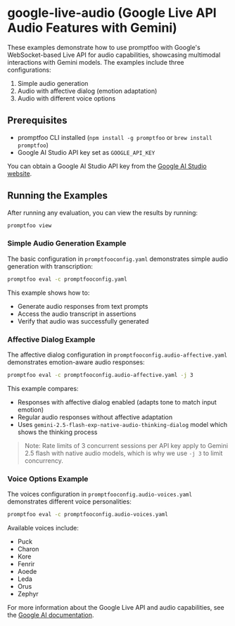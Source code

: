 # google-live-audio (Google Live API Audio Features with Gemini)

These examples demonstrate how to use promptfoo with Google's WebSocket-based Live API for audio capabilities, showcasing multimodal interactions with Gemini models. The examples include three configurations:

1. Simple audio generation
2. Audio with affective dialog (emotion adaptation)
3. Audio with different voice options

## Prerequisites

- promptfoo CLI installed (`npm install -g promptfoo` or `brew install promptfoo`)
- Google AI Studio API key set as `GOOGLE_API_KEY`

You can obtain a Google AI Studio API key from the [Google AI Studio website](https://ai.google.dev/).

## Running the Examples

After running any evaluation, you can view the results by running:

```bash
promptfoo view
```

### Simple Audio Generation Example

The basic configuration in `promptfooconfig.yaml` demonstrates simple audio generation with transcription:

```bash
promptfoo eval -c promptfooconfig.yaml 
```

This example shows how to:
- Generate audio responses from text prompts
- Access the audio transcript in assertions
- Verify that audio was successfully generated


### Affective Dialog Example

The affective dialog configuration in `promptfooconfig.audio-affective.yaml` demonstrates emotion-aware audio responses:

```bash
promptfoo eval -c promptfooconfig.audio-affective.yaml -j 3
```

This example compares:
- Responses with affective dialog enabled (adapts tone to match input emotion)
- Regular audio responses without affective adaptation
- Uses `gemini-2.5-flash-exp-native-audio-thinking-dialog` model which shows the thinking process

> Note: Rate limits of 3 concurrent sessions per API key apply to Gemini 2.5 flash with native audio models, which is why we use `-j 3` to limit concurrency.

### Voice Options Example

The voices configuration in `promptfooconfig.audio-voices.yaml` demonstrates different voice personalities:

```bash
promptfoo eval -c promptfooconfig.audio-voices.yaml 
```

Available voices include:
- Puck
- Charon
- Kore
- Fenrir
- Aoede
- Leda
- Orus
- Zephyr


For more information about the Google Live API and audio capabilities, see the [Google AI documentation](/docs/providers/google).